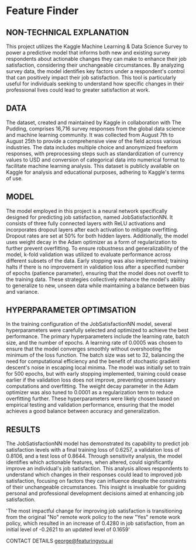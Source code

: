 # Feature Finder


## NON-TECHNICAL EXPLANATION
This project utilizes the Kaggle Machine Learning & Data Science Survey to power a predictive model that informs both new and existing survey respondents about actionable changes they can make to enhance their job satisfaction, considering their unchangeable circumstances. By analyzing survey data, the model identifies key factors under a respondent's control that can positively impact their job satisfaction. This tool is particularly useful for individuals seeking to understand how specific changes in their professional lives could lead to greater satisfaction at work.

## DATA
The dataset, created and maintained by Kaggle in collaboration with The Pudding, comprises 16,716 survey responses from the global data science and machine learning community. It was collected from August 7th to August 25th to provide a comprehensive view of the field across various industries. The data includes multiple choice and anonymized freeform responses, with preprocessing steps such as standardization of currency values to USD and conversion of categorical data into numerical format to facilitate machine learning analysis. This dataset is publicly available on Kaggle for analysis and educational purposes, adhering to Kaggle's terms of use.

## MODEL 
The model employed in this project is a neural network specifically designed for predicting job satisfaction, named JobSatisfactionNN. It consists of three fully connected layers with ReLU activations and incorporates dropout layers after each activation to mitigate overfitting. Dropout rates are set at 50% for both hidden layers. Additionally, the model uses weight decay in the Adam optimizer as a form of regularization to further prevent overfitting. To ensure robustness and generalizability of the model, k-fold validation was utilized to evaluate performance across different subsets of the data. Early stopping was also implemented; training halts if there is no improvement in validation loss after a specified number of epochs (patience parameter), ensuring that the model does not overfit to the training data. These strategies collectively enhance the model's ability to generalize to new, unseen data while maintaining a balance between bias and variance.

## HYPERPARAMETER OPTIMSATION
In the training configuration of the JobSatisfactionNN model, several hyperparameters were carefully selected and optimized to achieve the best performance. The primary hyperparameters include the learning rate, batch size, and the number of epochs. A learning rate of 0.0005 was chosen to ensure that the model converges smoothly without overshooting the minimum of the loss function. The batch size was set to 32, balancing the need for computational efficiency and the benefit of stochastic gradient descent's noise in escaping local minima. The model was initially set to train for 500 epochs, but with early stopping implemented, training could cease earlier if the validation loss does not improve, preventing unnecessary computations and overfitting. The weight decay parameter in the Adam optimizer was also tuned to 0.0001 as a regularization term to reduce overfitting further. These hyperparameters were likely chosen based on empirical testing and validation performance, ensuring that the model achieves a good balance between accuracy and generalization.

## RESULTS
The JobSatisfactionNN model has demonstrated its capability to predict job satisfaction levels with a final training loss of 0.6257, a validation loss of 0.8106, and a test loss of 0.8644. Through sensitivity analysis, the model identifies which actionable features, when altered, could significantly improve an individual's job satisfaction. This analysis allows respondents to understand which changes in their responses could lead to improved job satisfaction, focusing on factors they can influence despite the constraints of their unchangeable circumstances. This insight is invaluable for guiding personal and professional development decisions aimed at enhancing job satisfaction.

'The most impactful change for improving job satisfaction is transitioning from the original "No" remote work policy to the new "Yes" remote work policy, which resulted in an increase of 0.4280 in job satisfaction, from an initial level of -0.2621 to an updated level of 0.1659'

CONTACT DETAILS
george@featuringyou.ai 

